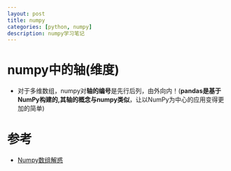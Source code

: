 ```yaml
---
layout: post
title: numpy
categories: [python, numpy]
description: numpy学习笔记  
---
```


# numpy中的轴(维度)
- 对于多维数组，numpy对**轴的编号**是先行后列，由外向内！(**pandas是基于NumPy构建的,其轴的概念与numpy类似**，让以NumPy为中心的应用变得更加的简单)

# 参考
- [Numpy数组解惑](https://flat2010.github.io/2017/05/31/Numpy%E6%95%B0%E7%BB%84%E8%A7%A3%E6%83%91/)
